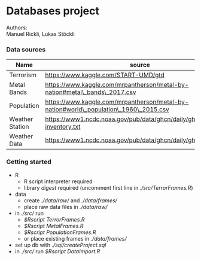 # Databases project #

Authors:  
Manuel Rickli,
Lukas Stöckli


### Data sources ###


Name            | source
--------------- | -------------
Terrorism       | https://www.kaggle.com/START-UMD/gtd
Metal Bands     | https://www.kaggle.com/mrpantherson/metal-by-nation#metal\_bands\_2017.csv
Population      | https://www.kaggle.com/mrpantherson/metal-by-nation#world\_population\_1960\_2015.csv
Weather Station | https://www1.ncdc.noaa.gov/pub/data/ghcn/daily/ghcnd-inventory.txt
Weather Data    | https://www1.ncdc.noaa.gov/pub/data/ghcn/daily/ghcnd\_all.tar.gz



### Getting started ###
* R
  * R script interpreter required
  * library *digest* required (uncomment first line in *./src/TerrorFrames.R*)
* data
  * create *./data/raw/* and *./data/frames/*
  * place raw data files in *./data/raw/*
* in *./src/* run
  * *$Rscript TerrorFrames.R*
  * *$Rscript MetalFrames.R*
  * *$Rscript PopulationFrames.R*
  * or place existing frames in *./data/frames/*
* set up db with *./sql/createProject.sql*
* in *./src/* run *$Rscript DataImport.R*
